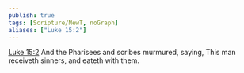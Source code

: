 ```yaml
---
publish: true
tags: [Scripture/NewT, noGraph]
aliases: ["Luke 15:2"]
---
```

[Luke 15:2](https://churchofjesuschrist.org/study/scriptures/nt/luke/15?lang=eng&id=p2#p2) And the Pharisees and scribes murmured, saying, This man receiveth sinners, and eateth with them.
